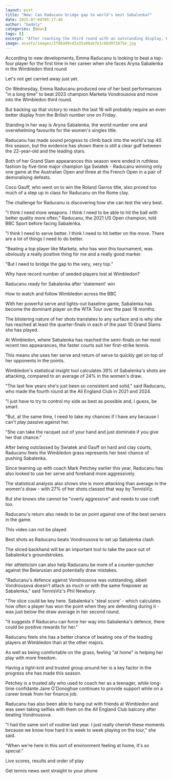 ```yaml
---
layout: post
title: "New: Can Raducanu bridge gap to world's best Sabalenka?"
date: 2025-07-04T05:17:40
author: "badely"
categories: [News]
tags: []
excerpt: "After reaching the third round with an outstanding display, Emma Raducanu will probably require an even better showing against world number one Aryna "
image: assets/images/2f06a09cd2a35a98ab7e1c86d972875e.jpg
---
```


According to new developments, Emma Raducanu is looking to beat a top-four player for the first time in her career when she faces Aryna Sabalenka in the Wimbledon third round

Let's not get carried away just yet.

On Wednesday, Emma Raducanu produced one of her best performances "in a long time" to beat 2023 champion Marketa Vondrousova and move into the Wimbledon third round.

But backing up that victory to reach the last 16 will probably require an even better display from the British number one on Friday.

Standing in her way is Aryna Sabalenka, the world number one and overwhelming favourite for the women's singles title.

Raducanu has made sound progress to climb back into the world's top 40 this season, but the evidence has shown there is still a clear gulf between the 22-year-old and the leading stars.

Both of her Grand Slam appearances this season were ended in ruthless fashion by five-time major champion Iga Swiatek - Raducanu winning only one game at the Australian Open and three at the French Open in a pair of demoralising defeats.

Coco Gauff, who went on to win the Roland Garros title, also proved too much of a step up in class for Raducanu on the Rome clay.

The challenge for Raducanu is discovering how she can test the very best.

"I think I need more weapons. I think I need to be able to hit the ball with better quality more often," Raducanu, the 2021 US Open champion, told BBC Sport before facing Sabalenka.

"I think I need to serve better. I think I need to hit better on the move. There are a lot of things I need to do better.

"Beating a top player like Marketa, who has won this tournament, was obviously a really positive thing for me and a really good marker.

"But I need to bridge the gap to the very, very top."

Why have record number of seeded players lost at Wimbledon?

Raducanu ready for Sabalenka after 'statement' win

How to watch and follow Wimbledon across the BBC

With her powerful serve and lights-out baseline game, Sabalenka has become the dominant player on the WTA Tour over the past 18 months.

The blistering nature of her shots translates to any surface and is why she has reached at least the quarter-finals in each of the past 10 Grand Slams she has played.

At Wimbledon, where Sabalenka has reached the semi-finals on her most recent two appearances, the faster courts suit her first-strike tennis.

This means she uses her serve and return of serve to quickly get on top of her opponents in the points.

Wimbledon's statistical insight tool calculates 39% of Sabalenka's shots are attacking, compared to an average of 24% in the women's draw.

"The last few years she's just been so consistent and solid," said Raducanu, who made the fourth round at the All England Club in 2021 and 2024.

"I just have to try to control my side as best as possible and, I guess, be smart.

"But, at the same time, I need to take my chances if I have any because I can't play passive against her.

"She can take the racquet out of your hand and just dominate if you give her that chance."

After being outclassed by Swiatek and Gauff on hard and clay courts, Raducanu feels the Wimbledon grass represents her best chance of pushing Sabalenka.

Since teaming up with coach Mark Petchey earlier this year, Raducanu has also looked to use her serve and forehand more aggressively.

The statistical analysis also shows she is more attacking than average in the women's draw - with 27% of her shots classed that way by TennisViz.

But she knows she cannot be "overly aggressive" and needs to use craft too.

Raducanu's return also needs to be on point against one of the best servers in the game.

This video can not be played

Best shots as Raducanu beats Vondrousova to set up Sabalenka clash

The sliced backhand will be an important tool to take the pace out of Sabalenka's groundstrokes.

Her athleticism can also help Raducanu be more of a counter-puncher against the Belarusian and potentially draw mistakes.

"Raducanu's defence against Vondrousova was outstanding, albeit Vondrousova doesn't attack as much or with the same firepower as Sabalenka," said TennisViz's Phil Newbury.

"The slice could be key here. Sabalenka's 'steal score' - which calculates how often a player has won the point when they are defending during it -  was just below the draw average in her second round.

"It suggests if Raducanu can force her way into Sabalenka's defence, there could be positive rewards for her."

Raducanu feels she has a better chance of beating one of the leading players at Wimbledon than at the other majors.

As well as being comfortable on the grass, feeling "at home" is helping her play with more freedom.

Having a tight-knit and trusted group around her is a key factor in the progress she has made this season.

Petchey is a trusted ally who used to coach her as a teenager, while long-time confidante Jane O'Donoghue continues to provide support while on a career break from her finance job.

Raducanu has also been able to hang out with friends at Wimbledon and was seen taking selfies with them on the All England Club balcony after beating Vondrousova.

"I had the same sort of routine last year. I just really cherish these moments because we know how hard it is week to week playing on the tour," she said.

"When we're here in this sort of environment feeling at home, it's so special."

Live scores, results and order of play

Get tennis news sent straight to your phone

